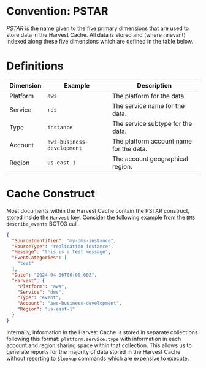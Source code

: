 # Convention: PSTAR
_PSTAR_ is the name given to the five primary dimensions that are used to store data in the Harvest Cache. All data is stored and (where relevant) indexed along these five dimensions which are defined in the table below.

# Definitions
| Dimension | Example                    | Description                             |
|-----------|----------------------------|-----------------------------------------|
| Platform  | `aws`                      | The platform for the data.              |
| Service   | `rds`                      | The service name for the data.          |
| Type      | `instance`                 | The service subtype for the data.       |
| Account   | `aws-business-development` | The platform account name for the data. |
| Region    | `us-east-1`                | The account geographical region.        |

# Cache Construct
Most documents within the Harvest Cache contain the PSTAR construct, stored inside the `Harvest` key. 
Consider the following example from the `DMS` `describe_events` BOTO3 call.

```json
{
  "SourceIdentifier": "my-dms-instance",
  "SourceType": "replication-instance",
  "Message": "this is a test message",
  "EventCategories": [
    "test"
  ],
  "Date": "2024-04-06T00:00:00Z",
  "Harvest": {
    "Platform": "aws",
    "Service": "dms",
    "Type": "event",
    "Account": "aws-business-development",
    "Region": "us-east-1"
  }
}
```

Internally, information in the Harvest Cache is stored in separate collections following this format:
`platform.service.type` with information in each account and region sharing space within that collection. This allows us to generate reports for the majority of data stored in the Harvest Cache without resorting to `$lookup` commands which are expensive to execute.

